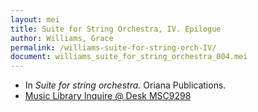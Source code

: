 ```yaml
---
layout: mei
title: Suite for String Orchestra, IV. Epilogue
author: Williams, Grace
permalink: /williams-suite-for-string-orch-IV/
document: williams_suite_for_string_orchestra_004.mei
---
```


- In *Suite for string orchestra.* Oriana Publications.
- <a href="https://tufts-primo.hosted.exlibrisgroup.com/permalink/f/bnf7qa/01TUN_ALMA21283969360003851" target="_blank">Music Library Inquire @ Desk MSC9298</a>
